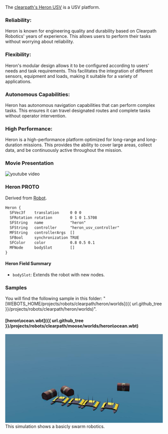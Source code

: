 The [clearpath's Heron USV](https://robots.ros.org/clearpath-heron-usv/) is a USV platform.

### Reliability: 
  Heron is known for engineering quality and durability based on Clearpath Robotics' years of experience. This allows users to perform their tasks without worrying about reliability.
### Flexibility: 
  Heron's modular design allows it to be configured according to users' needs and task requirements. This facilitates the integration of different sensors, equipment and loads, making it suitable for a variety of applications.
### Autonomous Capabilities: 
  Heron has autonomous navigation capabilities that can perform complex tasks. This ensures it can travel designated routes and complete tasks without operator intervention.
### High Performance: 
  Heron is a high-performance platform optimized for long-range and long-duration missions. This provides the ability to cover large areas, collect data, and be continuously active throughout the mission.

### Movie Presentation

![youtube video](https://www.youtube.com/watch?v=qWRyCnJWVuM)

### Heron PROTO

Derived from [Robot](https://cyberbotics.com/doc/reference/robot).

```
Heron {
  SFVec3f    translation     0 0 0
  SFRotation rotation        0 1 0 1.5708
  SFString   name            "heron"
  SFString   controller      "heron_usv_controller"
  MFString   controllerArgs  []
  SFBool     synchronization TRUE
  SFColor    color           0.8 0.5 0.1
  MFNode     bodySlot        []
}
```

#### Heron Field Summary

- `bodySlot`: Extends the robot with new nodes.

### Samples

You will find the following sample in this folder: "[WEBOTS\_HOME/projects/robots/clearpath/heron/worlds]({{ url.github_tree }}/projects/robots/clearpath/heron/worlds)".

#### [heron\ocean.wbt]({{ url.github_tree }}/projects/robots/clearpath/moose/worlds/heron\ocean.wbt)

![swarm.png](images/heron/swarm.jpg) This simulation shows a basicly swarm robotics.

